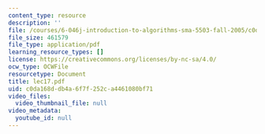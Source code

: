 ```yaml
---
content_type: resource
description: ''
file: /courses/6-046j-introduction-to-algorithms-sma-5503-fall-2005/c0da168ddb4a6f7f252ca4461080bf71_lec17.pdf
file_size: 461579
file_type: application/pdf
learning_resource_types: []
license: https://creativecommons.org/licenses/by-nc-sa/4.0/
ocw_type: OCWFile
resourcetype: Document
title: lec17.pdf
uid: c0da168d-db4a-6f7f-252c-a4461080bf71
video_files:
  video_thumbnail_file: null
video_metadata:
  youtube_id: null
---
```

